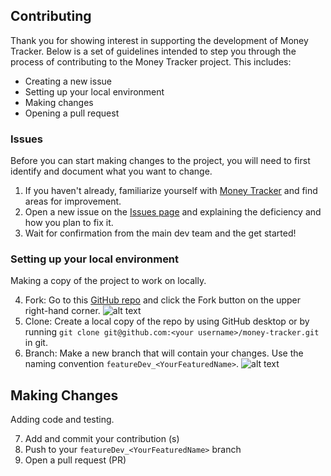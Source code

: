 ## Contributing

Thank you for showing interest in supporting the development of Money Tracker. Below is a set of guidelines intended to step you through the process of contributing to the Money Tracker project. This includes:
* Creating a new issue 
* Setting up your local environment 
* Making changes 
* Opening a pull request 

### Issues

Before you can start making changes to the project, you will need to first identify and document what you want to change.

1.  If you haven't already, familiarize yourself with [Money Tracker](https://moneytracker.cc/) and find areas for improvement.
2.  Open a new issue on the [Issues page](https://github.com/jtran8/money-tracker-a2/issues) and explaining the deficiency and how you plan to fix it.
3.  Wait for confirmation from the main dev team and the get started!

### Setting up your local environment

Making a copy of the project to work on locally.

4.	Fork: Go to this [GitHub repo](https://github.com/jtran8/money-tracker-a2) and click the Fork button on the upper right-hand corner.
    ![alt text](https://i.imgur.com/ZwaEQOl.png)
5.	Clone: Create a local copy of the repo by using GitHub desktop or by running 
    ```git clone git@github.com:<your username>/money-tracker.git``` in git.
6.	Branch: Make a new branch that will contain your changes. Use the naming convention ```featureDev_<YourFeaturedName>```.
    ![alt text](https://i.imgur.com/lFapQOL.png)
    
## Making Changes

Adding code and testing.

7.	Add and commit your contribution (s) 
5.	Push to your ```featureDev_<YourFeaturedName>``` branch
6.	Open a pull request (PR)
